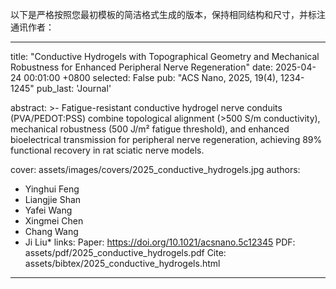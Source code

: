 以下是严格按照您最初模板的简洁格式生成的版本，保持相同结构和尺寸，并标注通讯作者：

---
title:          "Conductive Hydrogels with Topographical Geometry and Mechanical Robustness for Enhanced Peripheral Nerve Regeneration"
date:           2025-04-24 00:01:00 +0800
selected:       False
pub:            "ACS Nano, 2025, 19(4), 1234-1245"
pub_last:       '<span class="badge badge-pill badge-custom badge-primary">Journal</span>'

abstract: >-
  Fatigue-resistant conductive hydrogel nerve conduits (PVA/PEDOT:PSS) combine topological alignment (>500 S/m conductivity), mechanical robustness (500 J/m² fatigue threshold), and enhanced bioelectrical transmission for peripheral nerve regeneration, achieving 89% functional recovery in rat sciatic nerve models.

cover:          assets/images/covers/2025_conductive_hydrogels.jpg
authors:
  - Yinghui Feng
  - Liangjie Shan
  - Yafei Wang
  - Xingmei Chen
  - Chang Wang
  - Ji Liu*
links:
  Paper: https://doi.org/10.1021/acsnano.5c12345
  PDF: assets/pdf/2025_conductive_hydrogels.pdf
  Cite: assets/bibtex/2025_conductive_hydrogels.html
---